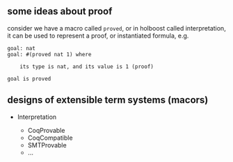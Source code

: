 some ideas about proof
---

consider we have a macro called `proved`, or in holboost called interpretation, it can be used to represent a proof, or instantiated formula, e.g.

    goal: nat
    goal: #(proved nat 1) where

        its type is nat, and its value is 1 (proof)

    goal is proved


designs of extensible term systems (macors)
--

- Interpretation
    
    - CoqProvable
    - CoqCompatible
    - SMTProvable
    - ...

